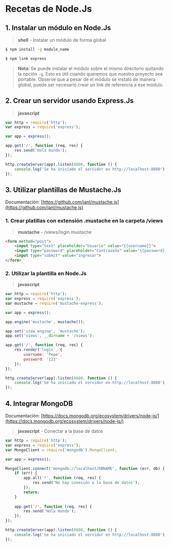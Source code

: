 # Recetas de Node.Js

## 1. Instalar un módulo en Node.Js

> __shell__ - Instalar un módulo de forma global

~~~bash
$ npm install -g module_name

$ npm link express
~~~

> __Nota__: Se puede instalar el módulo sobre el mismo directorio
quitando la opción `-g`. Esto es útil cuando queremos que nuestro
proyecto sea portable. Observe que a pesar de el módulo se instaló
de manera global, puede ser necesario crear un link de referencia
a ese módulo.

## 2. Crear un servidor usando Express.Js

> __javascript__

~~~js
var http = require('http');
var express = require('express');

var app = express();

app.get('/', function (req, res) {
	res.send('Hola mundo');
});

http.createServer(app).listen(8080, function () {
	console.log('Se ha iniciado el servidor en http://localhost:8080');
});
~~~

## 3. Utilizar plantillas de Mustache.Js

Documentación: [https://github.com/janl/mustache.js](https://github.com/janl/mustache.js)

### 1. Crear platillas con extensión .mustache en la carpeta /views

> __mustache__ - /views/login.mustache

~~~html
<form method="post">
	<input type="text" placeholder="Usuario" value="{{username}}">
	<input type="password" placeholder="Contraseña" value="{{password}}">
	<input type="submit" value="ingresar">
</form>
~~~

### 2. Utilizar la plantilla en Node.Js

> __javascript__

~~~js
var http = require('http');
var express = require('express');
var mustache = require('mustache-express');

var app = express();

app.engine('mustache', mustache());

app.set('view engine', 'mustache');
app.set('views', __dirname + '/views');

app.get('/', function (req, res) {
	res.render('login', {
		username: 'Pepe',
		password: '123'
	});
});

http.createServer(app).listen(8080, function () {
	console.log('Se ha iniciado el servidor en http://localhost:8080');
});
~~~

## 4. Integrar MongoDB

Documentación: [https://docs.mongodb.org/ecosystem/drivers/node-js/](https://docs.mongodb.org/ecosystem/drivers/node-js/)

> __javascript__ - Conectar a la base de datos

~~~js
var http = require('http');
var express = require('express');
var MongoClient = require('mongodb').MongoClient;

var app = express();

MongoClient.connect('mongodb://localhost/DBNAME', function (err, db) {
	if (err) {
		app.all('*', function (req, res) {
			res.send('No hay conexión a la base de datos');
		});
		return;
	}
	
	app.get('/', function (req, res) {
		res.send('Hola mundo');
	});
});

http.createServer(app).listen(8080, function () {
	console.log('Se ha iniciado el servidor en http://localhost:8080');
});
~~~